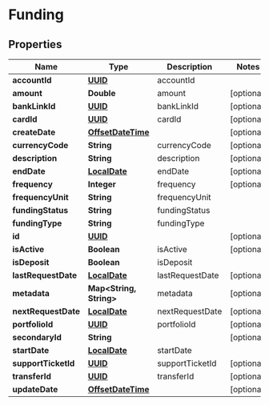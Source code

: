 
# Funding

## Properties
Name | Type | Description | Notes
------------ | ------------- | ------------- | -------------
**accountId** | [**UUID**](UUID.md) | accountId | 
**amount** | **Double** | amount |  [optional]
**bankLinkId** | [**UUID**](UUID.md) | bankLinkId |  [optional]
**cardId** | [**UUID**](UUID.md) | cardId |  [optional]
**createDate** | [**OffsetDateTime**](OffsetDateTime.md) |  |  [optional]
**currencyCode** | **String** | currencyCode |  [optional]
**description** | **String** | description |  [optional]
**endDate** | [**LocalDate**](LocalDate.md) | endDate |  [optional]
**frequency** | **Integer** | frequency |  [optional]
**frequencyUnit** | **String** | frequencyUnit | 
**fundingStatus** | **String** | fundingStatus | 
**fundingType** | **String** | fundingType | 
**id** | [**UUID**](UUID.md) |  |  [optional]
**isActive** | **Boolean** | isActive |  [optional]
**isDeposit** | **Boolean** | isDeposit | 
**lastRequestDate** | [**LocalDate**](LocalDate.md) | lastRequestDate |  [optional]
**metadata** | **Map&lt;String, String&gt;** | metadata |  [optional]
**nextRequestDate** | [**LocalDate**](LocalDate.md) | nextRequestDate |  [optional]
**portfolioId** | [**UUID**](UUID.md) | portfolioId |  [optional]
**secondaryId** | **String** |  |  [optional]
**startDate** | [**LocalDate**](LocalDate.md) | startDate | 
**supportTicketId** | [**UUID**](UUID.md) | supportTicketId |  [optional]
**transferId** | [**UUID**](UUID.md) | transferId |  [optional]
**updateDate** | [**OffsetDateTime**](OffsetDateTime.md) |  |  [optional]



